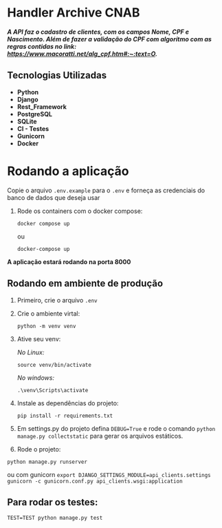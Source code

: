 # Handler Archive CNAB

***A API faz o cadastro de clientes, com os campos Nome, CPF e Nascimento. Além de fazer a validação do CPF com algorítmo com as regras contidas no link: https://www.macoratti.net/alg_cpf.htm#:~:text=O.***


## Tecnologias Utilizadas

- **Python**
- **Django**
- **Rest_Framework**
- **PostgreSQL**
- **SQLite**
- **CI - Testes**
- **Gunicorn**
- **Docker**


# Rodando a aplicação

Copie o arquivo  `.env.example` para o `.env` e forneça as credenciais do banco de dados que deseja usar

1. Rode os containers com o docker compose:
	```
	docker compose up
	```
	ou

	```
	docker-compose up
	```

**A aplicação estará rodando na porta 8000**

## Rodando em ambiente de produção

1. Primeiro, crie o arquivo `.env` 

2.  Crie o ambiente virtal:

	```
	python -m venv venv
	```
3. Ative seu venv:

	 *No Linux:*
	```
	source venv/bin/activate
	```
	*No windows:*
	```
	.\venv\Scripts\activate
	```
4. Instale as dependências do projeto: 
	```
	pip install -r requirements.txt
	```
5. Em settings.py do projeto defina `DEBUG=True` e rode o comando `python manage.py collectstatic` para gerar os arquivos estáticos.

6. Rode o projeto:
  ```
  python manage.py runserver
  ```
  ou com gunicorn
	```
  export DJANGO_SETTINGS_MODULE=api_clients.settings
	gunicorn -c gunicorn.conf.py api_clients.wsgi:application
	```
## Para rodar os testes:
```
TEST=TEST python manage.py test
```
